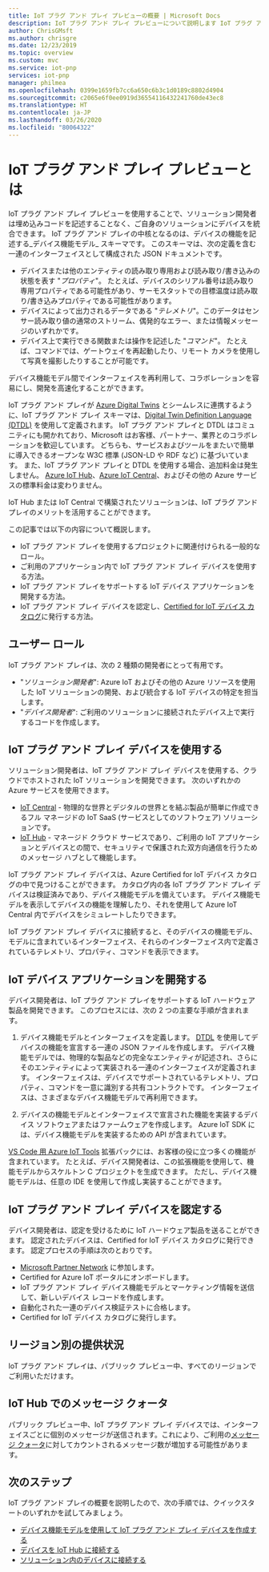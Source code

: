 ```yaml
---
title: IoT プラグ アンド プレイ プレビューの概要 | Microsoft Docs
description: IoT プラグ アンド プレイ プレビューについて説明します IoT プラグ アンド プレイは、IoT デバイスがその機能を宣言できるようにするオープン モデリング言語に基づいています。 IoT デバイスが Azure IoT Central やパートナー アプリケーションなどのクラウド ソリューションに接続するとき、IoT デバイスからはデバイス機能モデルと呼ばれる宣言が提示されます。 これで、クラウド ソリューションでは、デバイスを自動的に認識して、デバイスとのやりとりを開始できるようになります。すべてコードを記述することなく行うことができます。
author: ChrisGMsft
ms.author: chrisgre
ms.date: 12/23/2019
ms.topic: overview
ms.custom: mvc
ms.service: iot-pnp
services: iot-pnp
manager: philmea
ms.openlocfilehash: 0399e1659fb7cc6a650c6b3c1d0189c8802d4904
ms.sourcegitcommit: c2065e6f0ee0919d36554116432241760de43ec8
ms.translationtype: HT
ms.contentlocale: ja-JP
ms.lasthandoff: 03/26/2020
ms.locfileid: "80064322"
---
```

# <a name="what-is-iot-plug-and-play-preview"></a>IoT プラグ アンド プレイ プレビューとは

IoT プラグ アンド プレイ プレビューを使用することで、ソリューション開発者は埋め込みコードを記述することなく、ご自身のソリューションにデバイスを統合できます。 IoT プラグ アンド プレイの中核となるのは、デバイスの機能を記述する_デバイス機能モデル_ スキーマです。 このスキーマは、次の定義を含む一連のインターフェイスとして構成された JSON ドキュメントです。

- デバイスまたは他のエンティティの読み取り専用および読み取り/書き込みの状態を表す "_プロパティ_"。 たとえば、デバイスのシリアル番号は読み取り専用プロパティである可能性があり、サーモスタットでの目標温度は読み取り/書き込みプロパティである可能性があります。
- デバイスによって出力されるデータである "_テレメトリ_"。このデータはセンサー読み取り値の通常のストリーム、偶発的なエラー、または情報メッセージのいずれかです。
- デバイス上で実行できる関数または操作を記述した "_コマンド_"。 たとえば、コマンドでは、ゲートウェイを再起動したり、リモート カメラを使用して写真を撮影したりすることが可能です。

デバイス機能モデル間でインターフェイスを再利用して、コラボレーションを容易にし、開発を高速化することができます。

IoT プラグ アンド プレイが [Azure Digital Twins](../digital-twins/about-digital-twins.md) とシームレスに連携するように、IoT プラグ アンド プレイ スキーマは、[Digital Twin Definition Language (DTDL)](https://github.com/Azure/IoTPlugandPlay/tree/master/DTDL) を使用して定義されます。 IoT プラグ アンド プレイと DTDL はコミュニティにも開かれており、Microsoft はお客様、パートナー、業界とのコラボレーションを歓迎しています。 どちらも、サービスおよびツールをまたいで簡単に導入できるオープンな W3C 標準 (JSON-LD や RDF など) に基づいています。 また、IoT プラグ アンド プレイと DTDL を使用する場合、追加料金は発生しません。 [Azure IoT Hub](../iot-hub/about-iot-hub.md)、[Azure IoT Central](../iot-central/core/overview-iot-central.md)、およびその他の Azure サービスの標準料金は変わりません。

IoT Hub または IoT Central で構築されたソリューションは、IoT プラグ アンド プレイのメリットを活用することができます。

この記事では以下の内容について概説します。

- IoT プラグ アンド プレイを使用するプロジェクトに関連付けられる一般的なロール。
- ご利用のアプリケーション内で IoT プラグ アンド プレイ デバイスを使用する方法。
- IoT プラグ アンド プレイをサポートする IoT デバイス アプリケーションを開発する方法。
- IoT プラグ アンド プレイ デバイスを認定し、[Certified for IoT デバイス カタログ](https://catalog.azureiotsolutions.com/)に発行する方法。

## <a name="user-roles"></a>ユーザー ロール

IoT プラグ アンド プレイは、次の 2 種類の開発者にとって有用です。

- "_ソリューション開発者_": Azure IoT およびその他の Azure リソースを使用した IoT ソリューションの開発、および統合する IoT デバイスの特定を担当します。
- "_デバイス開発者_": ご利用のソリューションに接続されたデバイス上で実行するコードを作成します。

## <a name="use-iot-plug-and-play-devices"></a>IoT プラグ アンド プレイ デバイスを使用する

ソリューション開発者は、IoT プラグ アンド プレイ デバイスを使用する、クラウドでホストされた IoT ソリューションを開発できます。 次のいずれかの Azure サービスを使用できます。

- [IoT Central](../iot-central/core/overview-iot-central.md) - 物理的な世界とデジタルの世界とを結ぶ製品が簡単に作成できるフル マネージドの IoT SaaS (サービスとしてのソフトウェア) ソリューションです。
- [IoT Hub](../iot-hub/about-iot-hub.md) - マネージド クラウド サービスであり、ご利用の IoT アプリケーションとデバイスとの間で、セキュリティで保護された双方向通信を行うためのメッセージ ハブとして機能します。

IoT プラグ アンド プレイ デバイスは、Azure Certified for IoT デバイス カタログの中で見つけることができます。 カタログ内の各 IoT プラグ アンド プレイ デバイスは検証済みであり、デバイス機能モデルを備えています。 デバイス機能モデルを表示してデバイスの機能を理解したり、それを使用して Azure IoT Central 内でデバイスをシミュレートしたりできます。

IoT プラグ アンド プレイ デバイスに接続すると、そのデバイスの機能モデル、モデルに含まれているインターフェイス、それらのインターフェイス内で定義されているテレメトリ、プロパティ、コマンドを表示できます。

## <a name="develop-an-iot-device-application"></a>IoT デバイス アプリケーションを開発する

デバイス開発者は、IoT プラグ アンド プレイをサポートする IoT ハードウェア製品を開発できます。 このプロセスには、次の 2 つの主要な手順が含まれます。

1. デバイス機能モデルとインターフェイスを定義します。 [DTDL](https://github.com/Azure/IoTPlugandPlay/tree/master/DTDL) を使用してデバイスの機能を宣言する一連の JSON ファイルを作成します。 デバイス機能モデルでは、物理的な製品などの完全なエンティティが記述され、さらにそのエンティティによって実装される一連のインターフェイスが定義されます。 インターフェイスは、デバイスでサポートされているテレメトリ、プロパティ、コマンドを一意に識別する共有コントラクトです。 インターフェイスは、さまざまなデバイス機能モデルで再利用できます。

1. デバイスの機能モデルとインターフェイスで宣言された機能を実装するデバイス ソフトウェアまたはファームウェアを作成します。 Azure IoT SDK には、デバイス機能モデルを実装するための API が含まれています。

[VS Code 用 Azure IoT Tools](https://marketplace.visualstudio.com/items?itemName=vsciot-vscode.azure-iot-tools) 拡張パックには、お客様の役に立つ多くの機能が含まれています。 たとえば、デバイス開発者は、この拡張機能を使用して、機能モデルからスケルトン C プロジェクトを生成できます。 ただし、デバイス機能モデルは、任意の IDE を使用して作成し実装することができます。

## <a name="certify-an-iot-plug-and-play-device"></a>IoT プラグ アンド プレイ デバイスを認定する

デバイス開発者は、認定を受けるために IoT ハードウェア製品を送ることができます。 認定されたデバイスは、Certified for IoT デバイス カタログに発行できます。 認定プロセスの手順は次のとおりです。

- [Microsoft Partner Network](https://partner.microsoft.com) に参加します。
- Certified for Azure IoT ポータルにオンボードします。
- IoT プラグ アンド プレイ デバイス機能モデルとマーケティング情報を送信して、新しいデバイス レコードを作成します。
- 自動化された一連のデバイス検証テストに合格します。
- Certified for IoT デバイス カタログに発行します。

## <a name="regional-availability"></a>リージョン別の提供状況

IoT プラグ アンド プレイは、パブリック プレビュー中、すべてのリージョンでご利用いただけます。

## <a name="message-quotas-in-iot-hub"></a>IoT Hub でのメッセージ クォータ
パブリック プレビュー中、IoT プラグ アンド プレイ デバイスでは、インターフェイスごとに個別のメッセージが送信されます。これにより、ご利用の[メッセージ クォータ](../iot-hub/iot-hub-devguide-quotas-throttling.md)に対してカウントされるメッセージ数が増加する可能性があります。

## <a name="next-steps"></a>次のステップ

IoT プラグ アンド プレイの概要を説明したので、次の手順では、クイックスタートのいずれかを試してみましょう。

- [デバイス機能モデルを使用して IoT プラグ アンド プレイ デバイスを作成する](./quickstart-create-pnp-device-windows.md)
- [デバイスを IoT Hub に接続する](./quickstart-connect-pnp-device-c-windows.md)
- [ソリューション内のデバイスに接続する](./quickstart-connect-pnp-device-solution-node.md)
